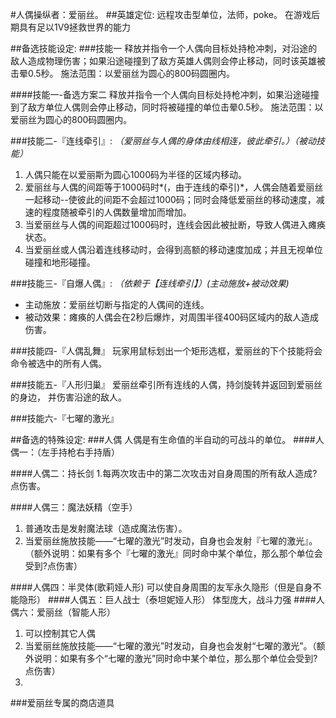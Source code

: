 #人偶操纵者：爱丽丝。
##英雄定位:
远程攻击型单位，法师，poke。
在游戏后期具有足以1V9拯救世界的能力

##备选技能设定:
###技能一
释放并指令一个人偶向目标处持枪冲刺，对沿途的敌人造成物理伤害；如果沿途碰撞到了敌方英雄人偶则会停止移动，同时该英雄被击晕0.5秒。
施法范围：以爱丽丝为圆心的800码圆圈内。

####技能一-备选方案二
释放并指令一个人偶向目标处持枪冲刺，如果沿途碰撞到了敌方单位人偶则会停止移动，同时将被碰撞的单位击晕0.5秒。
施法范围：以爱丽丝为圆心的800码圆圈内。


###技能二-『连线牵引』:  *（爱丽丝与人偶的身体由线相连，彼此牵引。）（被动技能）*

1.  人偶只能在以爱丽斯为圆心1000码为半径的区域内移动。
2. 爱丽丝与人偶的间距等于1000码时*(，由于连线的牵引)*，人偶会随着爱丽丝一起移动--使彼此的间距不会超过1000码；同时会降低爱丽丝的移动速度，减速的程度随被牵引的人偶数量增加而增加。
3. 当爱丽丝与人偶的间距超过1000码时，连线会因此被扯断，导致人偶进入瘫痪状态。
4. 当爱丽丝或人偶沿着连线移动时，会得到高额的移动速度加成；并且无视单位碰撞和地形碰撞。

###技能三-『自爆人偶』:  *（依赖于【连线牵引】）(主动施放+被动效果)*
* 主动施放：爱丽丝切断与指定的人偶间的连线。
* 被动效果：瘫痪的人偶会在2秒后爆炸，对周围半径400码区域内的敌人造成伤害。

###技能四-『人偶乱舞』
玩家用鼠标划出一个矩形选框，爱丽丝的下个技能将会命令被选中的所有人偶。

###技能五-『人形归巢』
爱丽丝牵引所有连线的人偶，持剑旋转并返回到爱丽丝的身边，
并伤害沿途的敌人。

###技能六-『七曜的激光』


##备选的特殊设定:
###人偶
人偶是有生命值的半自动的可战斗的单位。
####人偶一：（左手持枪右手持盾）
 
####人偶二：持长剑
1.每两次攻击中的第二次攻击对自身周围的所有敌人造成?点伤害。

####人偶三：魔法妖精（空手）
1. 普通攻击是发射魔法球（造成魔法伤害）。
2. 当爱丽丝施放技能——“七曜的激光”时发动，自身也会发射『七曜的激光』。（额外说明：如果有多个『七曜的激光』同时命中某个单位，那么那个单位会受到?点伤害）

####人偶四：半灵体(歌莉娅人形)
可以使自身周围的友军永久隐形（但是自身不能隐形）
####人偶五：巨人战士（泰坦妮娅人形）
体型庞大，战斗力强
####人偶六：爱丽丝（智能人形）
1. 可以控制其它人偶
2. 当爱丽丝施放技能——“七曜的激光”时发动，自身也会发射“七曜的激光”。（额外说明：如果有多个“七曜的激光”同时命中某个单位，那么那个单位会受到?点伤害）
3. 


###爱丽丝专属的商店道具
